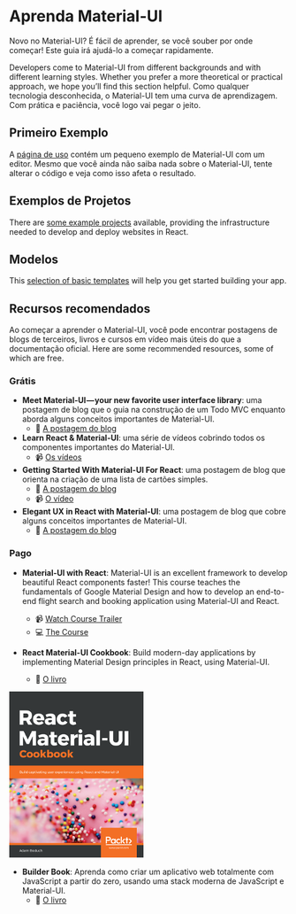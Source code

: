 # Aprenda Material-UI

<p class="description">Novo no Material-UI? É fácil de aprender, se você souber por onde começar! Este guia irá ajudá-lo a começar rapidamente.</p>

Developers come to Material-UI from different backgrounds and with different learning styles. Whether you prefer a more theoretical or practical approach, we hope you’ll find this section helpful. Como qualquer tecnologia desconhecida, o Material-UI tem uma curva de aprendizagem. Com prática e paciência, você logo vai pegar o jeito.

## Primeiro Exemplo

A [página de uso](/getting-started/usage/#quick-start) contém um pequeno exemplo de Material-UI com um editor. Mesmo que você ainda não saiba nada sobre o Material-UI, tente alterar o código e veja como isso afeta o resultado.

## Exemplos de Projetos

There are [some example projects](/getting-started/example-projects/) available, providing the infrastructure needed to develop and deploy websites in React.

## Modelos

This [selection of basic templates](/getting-started/templates/) will help you get started building your app.

## Recursos recomendados

Ao começar a aprender o Material-UI, você pode encontrar postagens de blogs de terceiros, livros e cursos em vídeo mais úteis do que a documentação oficial. Here are some recommended resources, some of which are free.

### Grátis

- **Meet Material-UI — your new favorite user interface library**: uma postagem de blog que o guia na construção de um Todo MVC enquanto aborda alguns conceitos importantes de Material-UI. 
  - 📝 [A postagem do blog](https://medium.freecodecamp.org/meet-your-material-ui-your-new-favorite-user-interface-library-6349a1c88a8c)
- **Learn React & Material-UI**: uma série de vídeos cobrindo todos os componentes importantes do Material-UI. 
  - 📹 [Os vídeos](https://www.youtube.com/watch?v=xm4LX5fJKZ8&list=PLcCp4mjO-z98WAu4sd0eVha1g-NMfzHZk)
- **Getting Started With Material-UI For React**: uma postagem de blog que orienta na criação de uma lista de cartões simples. 
  - 📝 [A postagem do blog](https://medium.com/codingthesmartway-com-blog/getting-started-with-material-ui-for-react-material-design-for-react-364b2688b555)
  - 📹 [O vídeo](https://www.youtube.com/watch?v=PWadEeOuv5o)
- **Elegant UX in React with Material-UI**: uma postagem de blog que cobre alguns conceitos importantes de Material-UI. 
  - 📝 [A postagem do blog](https://alligator.io/react/material-ui/)

### Pago

- **Material-UI with React**: Material-UI is an excellent framework to develop beautiful React components faster! This course teaches the fundamentals of Google Material Design and how to develop an end-to-end flight search and booking application using Material-UI and React.
  
  - 📹 [Watch Course Trailer](https://www.youtube.com/watch?v=hhZ6yFvCWho)
  - 💻 [The Course](https://bonsaiilabs.com/courseDetail/material-ui-with-react)
- **React Material-UI Cookbook**: Build modern-day applications by implementing Material Design principles in React, using Material-UI.
  
  - 📘 [O livro](https://www.amazon.com/gp/product/1789615224/)

[![cookbook](/static/blog/material-ui-v4-is-out/cookbook.png)](https://www.amazon.com/gp/product/1789615224/ref=as_li_tl?ie=UTF8&camp=1789&creative=9325&creativeASIN=1789615224&linkCode=as2&tag=oliviertassin-20&linkId=79aec1cb9db829135838614ac1953380)

- **Builder Book**: Aprenda como criar um aplicativo web totalmente com JavaScript a partir do zero, usando uma stack moderna de JavaScript e Material-UI. 
  - 📘 [O livro](https://builderbook.org/book)